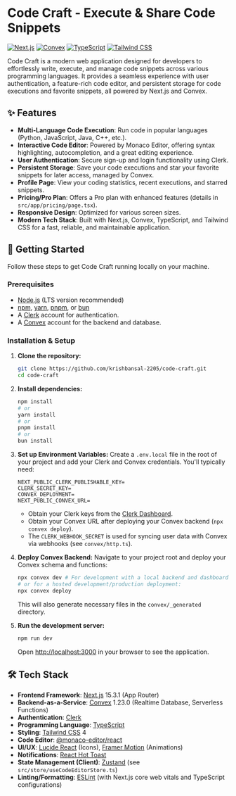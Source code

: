 # Code Craft - Execute & Share Code Snippets

[![Next.js](https://img.shields.io/badge/Next.js-15.3.1-black?style=for-the-badge&logo=next.js&logoColor=white)](https://nextjs.org)
[![Convex](https://img.shields.io/badge/Convex-1.23.0-blueviolet?style=for-the-badge&logo=convex&logoColor=white)](https://convex.dev/)
[![TypeScript](https://img.shields.io/badge/TypeScript-5-blue?style=for-the-badge&logo=typescript&logoColor=white)](https://www.typescriptlang.org/)
[![Tailwind CSS](https://img.shields.io/badge/Tailwind_CSS-4-38B2AC?style=for-the-badge&logo=tailwind-css&logoColor=white)](https://tailwindcss.com/)

Code Craft is a modern web application designed for developers to effortlessly write, execute, and manage code snippets across various programming languages. It provides a seamless experience with user authentication, a feature-rich code editor, and persistent storage for code executions and favorite snippets, all powered by Next.js and Convex.

## ✨ Features

- **Multi-Language Code Execution**: Run code in popular languages (Python, JavaScript, Java, C++, etc.).
- **Interactive Code Editor**: Powered by Monaco Editor, offering syntax highlighting, autocompletion, and a great editing experience.
- **User Authentication**: Secure sign-up and login functionality using Clerk.
- **Persistent Storage**: Save your code executions and star your favorite snippets for later access, managed by Convex.
- **Profile Page**: View your coding statistics, recent executions, and starred snippets.
- **Pricing/Pro Plan**: Offers a Pro plan with enhanced features (details in `src/app/pricing/page.tsx`).
- **Responsive Design**: Optimized for various screen sizes.
- **Modern Tech Stack**: Built with Next.js, Convex, TypeScript, and Tailwind CSS for a fast, reliable, and maintainable application.

## 🚀 Getting Started

Follow these steps to get Code Craft running locally on your machine.

### Prerequisites

- [Node.js](https://nodejs.org/) (LTS version recommended)
- [npm](https://www.npmjs.com/), [yarn](https://yarnpkg.com/), [pnpm](https://pnpm.io/), or [bun](https://bun.sh/)
- A [Clerk](https://clerk.com/) account for authentication.
- A [Convex](https://convex.dev/) account for the backend and database.

### Installation & Setup

1. **Clone the repository:**

   ```bash
   git clone https://github.com/krishbansal-2205/code-craft.git
   cd code-craft
   ```

2. **Install dependencies:**

   ```bash
   npm install
   # or
   yarn install
   # or
   pnpm install
   # or
   bun install
   ```

3. **Set up Environment Variables:**
   Create a `.env.local` file in the root of your project and add your Clerk and Convex credentials. You'll typically need:

   ```env
   NEXT_PUBLIC_CLERK_PUBLISHABLE_KEY=
   CLERK_SECRET_KEY=
   CONVEX_DEPLOYMENT=
   NEXT_PUBLIC_CONVEX_URL=
   ```

   - Obtain your Clerk keys from the [Clerk Dashboard](https://dashboard.clerk.com/).
   - Obtain your Convex URL after deploying your Convex backend (`npx convex deploy`).
   - The `CLERK_WEBHOOK_SECRET` is used for syncing user data with Convex via webhooks (see `convex/http.ts`).

4. **Deploy Convex Backend:**
   Navigate to your project root and deploy your Convex schema and functions:

   ```bash
   npx convex dev # For development with a local backend and dashboard
   # or for a hosted development/production deployment:
   npx convex deploy
   ```

   This will also generate necessary files in the `convex/_generated` directory.

5. **Run the development server:**

   ```bash
   npm run dev
   ```

   Open [http://localhost:3000](http://localhost:3000) in your browser to see the application.

## 🛠️ Tech Stack

- **Frontend Framework**: [Next.js](https://nextjs.org/) 15.3.1 (App Router)
- **Backend-as-a-Service**: [Convex](https://convex.dev/) 1.23.0 (Realtime Database, Serverless Functions)
- **Authentication**: [Clerk](https://clerk.com/)
- **Programming Language**: [TypeScript](https://www.typescriptlang.org/)
- **Styling**: [Tailwind CSS](https://tailwindcss.com/) 4
- **Code Editor**: [@monaco-editor/react](https://www.npmjs.com/package/@monaco-editor/react)
- **UI/UX**: [Lucide React](https://lucide.dev/) (Icons), [Framer Motion](https://www.framer.com/motion/) (Animations)
- **Notifications**: [React Hot Toast](https://react-hot-toast.com/)
- **State Management (Client)**: [Zustand](https://zustand-demo.pmnd.rs/) (see `src/store/useCodeEditorStore.ts`)
- **Linting/Formatting**: [ESLint](https://eslint.org/) (with Next.js core web vitals and TypeScript configurations)
